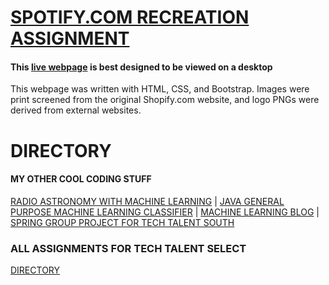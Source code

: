 # [SPOTIFY.COM RECREATION ASSIGNMENT](https://gwyche.github.io/Shopify/)
#### This [live webpage](https://gwyche.github.io/Shopify/) is best designed to be viewed on a desktop

This webpage was written with HTML, CSS, and Bootstrap.
Images were print screened from the original Shopify.com website, and logo PNGs were derived from external websites.




# DIRECTORY

#### MY OTHER COOL CODING STUFF
[RADIO ASTRONOMY WITH MACHINE LEARNING](https://github.com/gwyche/nn_pulsar_classifier) | [JAVA GENERAL PURPOSE MACHINE LEARNING CLASSIFIER](https://github.com/gwyche/deep_NN_general_purpose_V1) | [MACHINE LEARNING BLOG](https://gwyche.wordpress.com) | [SPRING GROUP PROJECT FOR TECH TALENT SOUTH](https://github.com/ttsbluetesla/spring_dealership_project)

### ALL ASSIGNMENTS FOR TECH TALENT SELECT 
[DIRECTORY](https://github.com/gwyche/Homeworks-for-TTS-Select/blob/master/README.md)

